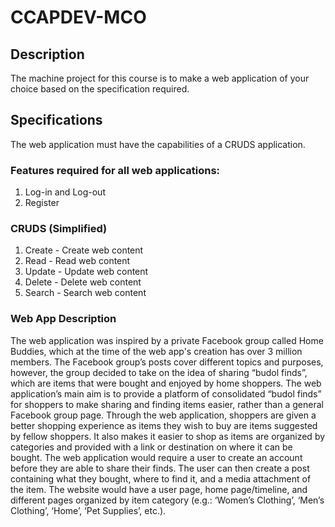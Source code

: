# CCAPDEV-MCO
## Description
The machine project for this course is to make a web application of your choice based on the specification required.
## Specifications
The web application must have the capabilities of a CRUDS application.
### Features required for all web applications:
1. Log-in and Log-out
2. Register
### CRUDS (Simplified)
1. Create - Create web content
2. Read - Read web content
3. Update - Update web content
4. Delete - Delete web content
5. Search - Search web content
### Web App Description
The web application was inspired by a private Facebook group called Home Buddies, which at the time of the web app's creation has over 3 million members. The Facebook group’s posts cover
different topics and purposes, however, the group decided to take on the idea of
sharing “budol finds”, which are items that were bought and enjoyed by home
shoppers. The web application’s main aim is to provide a platform of consolidated
“budol finds” for shoppers to make sharing and finding items easier, rather than a
general Facebook group page. Through the web application, shoppers are given a
better shopping experience as items they wish to buy are items suggested by fellow
shoppers. It also makes it easier to shop as items are organized by categories and
provided with a link or destination on where it can be bought.
The web application would require a user to create an account before they are
able to share their finds. The user can then create a post containing what they bought,
where to find it, and a media attachment of the item. The website would have a user
page, home page/timeline, and different pages organized by item category (e.g.:
‘Women’s Clothing’, ‘Men’s Clothing’, ‘Home’, ‘Pet Supplies’, etc.).